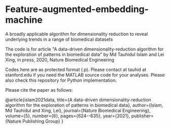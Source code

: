 # Feature-augmented-embedding-machine

A broadly applicable algorithm for dimensionality reduction to reveal underlying trends in a range of biomedical datasets

The code is for article "A data-driven dimensionality-reduction algorithm for the exploration of patterns in biomedical data" by Md Tauhidul Islam and Lei Xing, in press, 2020, Nature
Biomedical Engineering

Codes here are as protected format (.p). Please contact at tauhid at stanford.edu if you need the MATLAB source code for your analyses. Please also check this repository for Python implementation.

Please cite the paper as follows:

@article{islam2021data,
  title={A data-driven dimensionality-reduction algorithm for the exploration of patterns in biomedical data},
  author={Islam, Md Tauhidul and Xing, Lei},
  journal={Nature Biomedical Engineering},
  volume={5},
  number={6},
  pages={624--635},
  year={2021},
  publisher={Nature Publishing Group}
}

